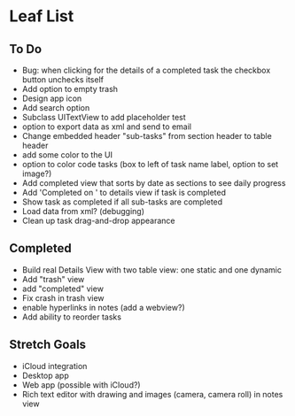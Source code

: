 # Leaf List

## To Do

* Bug: when clicking for the details of a completed task the checkbox button unchecks itself
* Add option to empty trash
* Design app icon
* Add search option
* Subclass UITextView to add placeholder test
* option to export data as xml and send to email
* Change embedded header "sub-tasks" from section header to table header
* add some color to the UI
* option to color code tasks (box to left of task name label, option to set image?)
* Add completed view that sorts by date as sections to see daily progress
* Add 'Completed on <DATE>' to details view if task is completed
* Show task as completed if all sub-tasks are completed
* Load data from xml? (debugging)
* Clean up task drag-and-drop appearance

## Completed

* Build real Details View with two table view: one static and one dynamic
* Add "trash" view
* add "completed" view
* Fix crash in trash view
* enable hyperlinks in notes (add a webview?)
* Add ability to reorder tasks

## Stretch Goals

* iCloud integration
* Desktop app
* Web app (possible with iCloud?)
* Rich text editor with drawing and images (camera, camera roll) in notes view